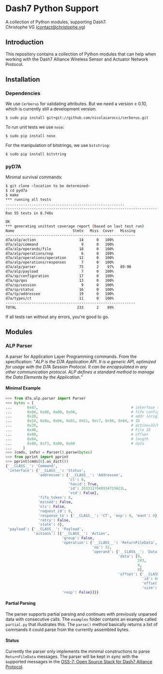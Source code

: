 # Dash7 Python Support
A collection of Python modules, supporting Dash7.  
Christophe VG (<contact@christophe.vg>)

## Introduction

This repository contains a collection of Python modules that can help when working with the Dash7 Alliance Wireless Sensor and Actuator Network Protocol.

## Installation

### Dependencies

We use `Cerberus` for validating attributes. But we need a version &ge; 0.10, which is currently still a development version.

```bash
$ sudo pip install git+git://github.com/nicolaiarocci/cerberus.git
```

To run unit tests we use `nose`:

```bash
$ sudo pip install nose
```

For the manipulation of bitstrings, we use `bitstring`:

```bash
$ sudo pip install bitstring
```

### pyD7A

Minimal survival commands:

```bash
$ git clone <location to be determined>
$ cd pyd7a
$ make
*** running all tests
.......................................................
----------------------------------------------------------------------
Ran 55 tests in 0.746s

OK
*** generating unittest coverage report (based on last test run)
Name                           Stmts   Miss  Cover   Missing
------------------------------------------------------------
d7a/alp/action                    14      0   100%   
d7a/alp/command                    9      0   100%   
d7a/alp/operands/file             18      0   100%   
d7a/alp/operations/nop             6      0   100%   
d7a/alp/operations/operation      12      0   100%   
d7a/alp/operations/responses       7      0   100%   
d7a/alp/parser                    75      2    97%   89-90
d7a/alp/payload                    7      0   100%   
d7a/sp/configuration              17      0   100%   
d7a/sp/qos                        13      0   100%   
d7a/sp/session                     9      0   100%   
d7a/sp/status                     16      0   100%   
d7a/tp/addressee                  19      0   100%   
d7a/types/ct                      11      0   100%   
------------------------------------------------------------
TOTAL                            233      2    99%
```

If all tests ran without any errors, you're good to go.

## Modules

### ALP Parser

A parser for Application Layer Programming commands. From the specification: "_ALP is the D7A Application API. It is a generic API, optimized for usage with the D7A Session Protocol. It can be encapsulated in any other communication protocol. ALP defines a standard method to manage the Data Elements by the Application._"

#### Minimal Example

```python
>>> from d7a.alp.parser import Parser
>>> bytes = [
...       0xd7,                                           # interface start
...       0x04, 0x00, 0x00, 0x00,                         # fifo config
...       0x20,                                           # addr (originally 0x00)
...       0x24, 0x8a, 0xb6, 0x01, 0x51, 0xc7, 0x96, 0x6d, # ID
...       0x20,                                           # action=32/ReturnFileData
...       0x40,                                           # File ID
...       0x00,                                           # offset
...       0x04,                                           # length
...       0x00, 0xf3, 0x00, 0x00                          # data
...     ]
>>> (cmds, info) = Parser().parse(bytes)
>>> from pprint import pprint
>>> pprint(cmds[0].as_dict())
{'__CLASS__': 'Command',
 'interface': {'__CLASS__': 'Status',
               'addressee': {'__CLASS__': 'Addressee',
                             'cl': 0,
                             'hasid': True,
                             'id': 2633117048934733421L,
                             'vid': False},
               'fifo_token': 0,
               'missed': False,
               'nls': False,
               'request_id': 0,
               'response_to': {'__CLASS__': 'CT', 'exp': 0, 'mant': 0},
               'retry': False,
               'state': 4},
 'payload': {'__CLASS__': 'Payload',
             'actions': [{'__CLASS__': 'Action',
                          'group': False,
                          'operation': {'__CLASS__': 'ReturnFileData',
                                        'op': 32,
                                        'operand': {'__CLASS__': 'Data',
                                                    'data': [0,
                                                             243,
                                                             0,
                                                             0],
                                                    'offset': {'__CLASS__': 'Offset',
                                                               'id': 64,
                                                               'offset': 0,
                                                               'size': 1}}},
                          'resp': False}]}}
```

#### Partial Parsing

The parser supports partial parsing and continues with previously unparsed data with consecutive calls. The `examples` folder contains an example called `partial.py` that illustrates this. The `parse()` method basically returns a list of commands it could parse from the currently assembled bytes.

#### Status

Currently the parser only implements the minimal constructions to parse `ReturnFileData` messages. The parser will be kept in sync with the supported messages in the [OSS-7: Open Source Stack for Dash7 Alliance Protocol](https://github.com/MOSAIC-LoPoW/dash7-ap-open-source-stack).
